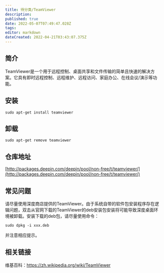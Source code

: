 ```yaml
---
title: 待分类/TeamViewer
description: 
published: true
date: 2022-05-07T07:49:47.028Z
tags: 
editor: markdown
dateCreated: 2022-04-21T03:43:07.375Z
---
```


## 简介

TeamViewer是一个用于远程控制、桌面共享和文件传输的简单且快速的解决方案。它具有即时远程控制、远程维护、远程访问、家庭办公、在线会议/演示等功能。

## 安装

`sudo apt-get install teamviewer`

## 卸载

`sudo apt-get remove teamviewer`

## 仓库地址

[http://packages.deepin.com/deepin/pool/non-free/t/teamviewer/](http://packages.deepin.com/deepin/pool/non-free/t/teamviewer/)


## 常见问题

请尽量使用深度商店提供的TeamViewer。由于系统自带的软件包安装程序存在逻辑问题，双击从官网下载的TeamViewer的deb安装包安装将可能导致深度桌面环境被卸载。安装下载的deb包，请尽量使用命令：

`sudo dpkg -i xxx.deb`

并注意相应提示。


## 相关链接

维基百科：https://zh.wikipedia.org/wiki/TeamViewer